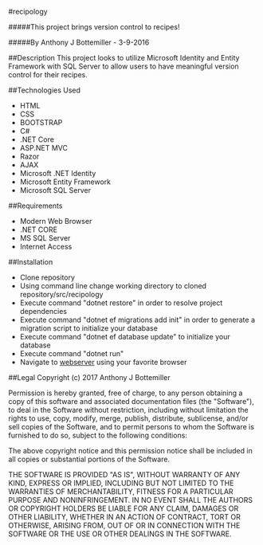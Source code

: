 #recipology

#####This project brings version control to recipes!

#####By Anthony J Bottemiller - 3-9-2016

##Description
This project looks to utilize Microsoft Identity and Entity Framework with SQL Server to allow users to have meaningful version control for their recipes.

##Technologies Used
* HTML
* CSS
* BOOTSTRAP
* C#
* .NET Core
* ASP.NET MVC
* Razor
* AJAX
* Microsoft .NET Identity
* Microsoft Entity Framework
* Microsoft SQL Server

##Requirements
* Modern Web Browser
* .NET CORE
* MS SQL Server
* Internet Access

##Installation
* Clone repository
* Using command line change working directory to cloned repository/src/recipology
* Execute command "dotnet restore" in order to resolve project dependencies
* Execute command "dotnet ef migrations add init" in order to generate a migration script to initialize your database
* Execute command "dotnet ef database update" to initialize your database
* Execute command "dotnet run"
* Navigate to [webserver](http://localhost:5000) using your favorite browser

##Legal
Copyright (c) 2017 Anthony J Bottemiller

Permission is hereby granted, free of charge, to any person obtaining a copy of this software and associated documentation files (the "Software"), to deal in the Software without restriction, including without limitation the rights to use, copy, modify, merge, publish, distribute, sublicense, and/or sell copies of the Software, and to permit persons to whom the Software is furnished to do so, subject to the following conditions:

The above copyright notice and this permission notice shall be included in all copies or substantial portions of the Software.

THE SOFTWARE IS PROVIDED "AS IS", WITHOUT WARRANTY OF ANY KIND, EXPRESS OR IMPLIED, INCLUDING BUT NOT LIMITED TO THE WARRANTIES OF MERCHANTABILITY, FITNESS FOR A PARTICULAR PURPOSE AND NONINFRINGEMENT. IN NO EVENT SHALL THE AUTHORS OR COPYRIGHT HOLDERS BE LIABLE FOR ANY CLAIM, DAMAGES OR OTHER LIABILITY, WHETHER IN AN ACTION OF CONTRACT, TORT OR OTHERWISE, ARISING FROM, OUT OF OR IN CONNECTION WITH THE SOFTWARE OR THE USE OR OTHER DEALINGS IN THE SOFTWARE.